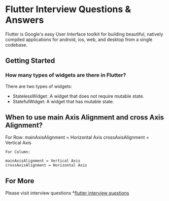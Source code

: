 # Flutter Interview Questions & Answers

Flutter is Google's easy User Interface toolkit for building beautiful, natively compiled applications for android, ios, web, and desktop from a single codebase.

## Getting Started

### How many types of widgets are there in Flutter?

There are two types of widgets:
* StatelessWidget : A widget that does not require mutable state.
* StatefulWidget: A widget that has mutable state.



## When to use main Axis Alignment and cross Axis Alignment?

For Row:
mainAxisAlignment = Horizontal Axis
crossAxisAlignment = Vertical Axis
```
For Column:

mainAxisAlignment = Vertical Axis
crossAxisAlignment = Horizontal Axis
```

## For More

Please visit interview questions
*[flutter interview questions](https://www.interviewquestions.app/flutter-interview-questions-answers-2021/)
